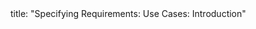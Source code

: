<frontmatter>
title: "Specifying Requirements: Use Cases: Introduction"
</frontmatter>

<include src="unit-inPage-asFlat.md" boilerplate />
